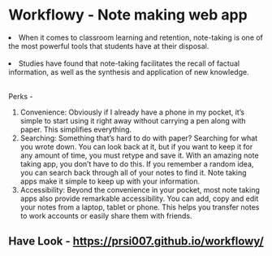 # Workflowy - Note making web app

<li>When it comes to classroom learning and retention, note-taking is one of the most powerful tools that students have at their disposal.</li><br/>
<li>Studies have found that note-taking facilitates the recall of factual information, as well as the synthesis and application of new knowledge.</li><br/>

  Perks -
  1. Convenience: Obviously if I already have a phone in my pocket, it’s simple to start using it right away without carrying a pen along with paper. This simplifies everything.
  2. Searching: Something that’s hard to do with paper? Searching for what you wrote down. You can look back at it, but if you want to keep it for any amount of time, you must retype and save it. With an amazing note taking app, you don’t have to do this. If you remember a random idea, you can search back through all of your notes to find it. Note taking apps make it simple to keep up with your information.
  3. Accessibility: Beyond the convenience in your pocket, most note taking apps also provide remarkable accessibility. You can add, copy and edit your notes from a laptop, tablet or phone. This helps you transfer notes to work accounts or easily share them with friends.

## Have Look - https://prsi007.github.io/workflowy/
